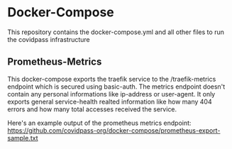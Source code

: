 # Docker-Compose
This repository contains the docker-compose.yml and all other files to run the covidpass infrastructure

## Prometheus-Metrics
This docker-compose exports the traefik service to the /traefik-metrics endpoint which is secured using basic-auth.
The metrics endpoint doesn't contain any personal informations like ip-address or user-agent.
It only exports general service-health realted information like how many 404 errors and how many total accesses received the service.

Here's an example output of the prometheus metrics endpoint: https://github.com/covidpass-org/docker-compose/prometheus-export-sample.txt
